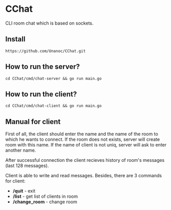 # CChat
CLI room chat which is based on sockets.

## Install
```
https://github.com/Unanoc/CChat.git
```

## How to run the server?
```
cd CChat/cmd/chat-server && go run main.go
```

## How to run the client?
```
cd CChat/cmd/chat-client && go run main.go
```

## Manual for client
First of all, the client should enter the name and the name of the room to which he wants to connect.
If the room does not exists, server will create room with this name.
If the name of client is not uniq, server will ask to enter another name.

After successful connection the client recieves history of room's messages (last 128 messages).

Client is able to write and read messages. 
Besides, there are 3 commands for client:

* **/quit** - exit
* **/list** - get list of clients in room
* **/change_room** - change room
